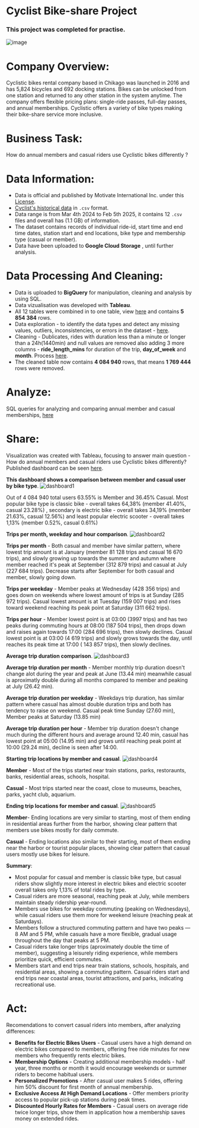 # Cyclist Bike-share Project
### This project was completed for practise.
![image](https://miro.medium.com/v2/resize:fit:768/0*Udb72NivtDgfeetj.png)

# Company Overview:
Cyclistic bikes rental company based in Chikago was launched in 2016 and has 5,824  bicycles and 692 docking stations. Bikes can be unlocked from one station and returned to any other station in the
system anytime. The company offers flexible pricing plans: single-ride passes, full-day passes, and annual memberships. Cyclistic offers a variety of bike types making their bike-share service more inclusive.

# Business Task:
How do annual members and casual riders use Cyclistic bikes differently ?

# Data Information:

* Data is official and published by Motivate International Inc. under this [License](https://divvybikes.com/data-license-agreement).
* [Cyclist's historical data](https://divvy-tripdata.s3.amazonaws.com/index.html) in `.csv` format.
* Data range is from Mar 4th 2024 to Feb 5th 2025, it contains 12 `.csv` files and overall has (1.1 GB) of information.
* The dataset contains records of individual ride-id, start time and end time dates, station start and end locations, bike type and membership type (casual or member).
* Data have been uploaded to **Google Cloud Storage** , until further analysis.

# Data Processing And Cleaning:
* Data is uploaded to **BigQuery** for manipulation, cleaning and analysis by using SQL.
* Data vizualisation was developed with **Tableau**.
* All 12 tables were combined in to one table, view [here](https://github.com/Aurimas-N/Cyclist-Bike-share-Analysis/blob/f2e546d9fddd832c3b12edb010a9e1cf7c257b0c/data_combining.sql) and contains **5 854 384** rows.
* Data exploration - to identify the data types and detect any missing values, outliers, inconsistencies, or errors in the dataset - [here](https://github.com/Aurimas-N/Cyclist-Bike-share-Analysis/blob/4cbbd89066b61295bef09407de9d58886e90616a/data_exploration.sql).
* Cleaning - Dublicates, rides with duration less than a minute or longer than a 24h(1440min) and null values are removed also adding 3 more columns - **ride_length_mins** for duration of the trip, **day_of_week** and **month**. Process [here](https://github.com/Aurimas-N/Cyclist-Bike-share-Analysis/blob/4878652616e7a1d451aec11187f0fb815b4b0fe4/data_cleaning.sql).
* The cleaned table now contains **4 084 940** rows, that means **1 769 444** rows were removed.

# Analyze:

SQL queries for analyzing and comparing annual member and casual memberships, [here](https://github.com/Aurimas-N/Cyclist-Bike-share-Analysis/blob/f7e49f0b269280f03d44226d8fac1c12923a3bd6/data_analysis.sql)

# Share:

Visualization was created with Tableau, focusing to answer main question - How do annual members and casual riders use Cyclistic bikes differently? Published dashboard can be seen [here](https://public.tableau.com/views/CyclistBike-shareProject/OfTotalRides?:language=en-US&:sid=&:redirect=auth&:display_count=n&:origin=viz_share_link).

**This dashboard shows a comparison between member and casual user by bike type**.
![dashboard1](https://github.com/user-attachments/assets/b7e965fb-4c40-476c-ad57-1bbe31c6fa2b)


Out of 4 084 940 total users 63.55% is Member and 36.45% Casual. Most popular bike type is classic bike - overall takes 64,38% (member 41.40%, casual 23.28%) , secondary is electric bike - overall takes 34,19% (member 21.63%, casual 12.56%) and least popular electric scooter - overall takes 1,13% (member 0.52%, casual 0.61%)

**Trips per month, weekday and hour comparison**.
![dashboard2](https://github.com/user-attachments/assets/1b20e742-6c33-4a3b-9b18-b686ed77d839)


**Trips per month** - Both casual and member have similar pattern, where lowest trip amount is at January (member 81 128 trips and casual 16 670 trips), and slowly growing up towards the summer and autumn where member reached it's peak at September (312 879 trips) and casual at July (227 684 trips). Decrease starts after September for both casual and member, slowly going down.

**Trips per weekday** - Member peaks at Wednesday (428 356 trips) and goes down on weekends where lowest amount of trips is at Sunday (285 972 trips). Casual lowest amount is at Tuesday (159 007 trips) and rises toward weekend reaching its peak point at Saturday (311 662 trips).

**Trips per hour** - Member lowest point is at 03:00 (3997 trips) and has two peaks during commuting hours at 08:00 (187 504 trips), then drops down and raises again towards 17:00 (284 696 trips), then slowly declines. 
Casual lowest point is at 03:00 (4 619 trips) and slowly grows towards the day, until reaches its peak time at 17:00 ( 143 857 trips), then slowly declines.

**Average trip duration comparison**.
![dashboard3](https://github.com/user-attachments/assets/f562b739-8c4b-4835-b617-ba1cce78d7b1)


**Average trip duration per month** - Member monthly trip duration doesn't change alot during the year and peak at June (13.44 min) meanwhile casual is aproximatly double during all months compared to member and peaking at July (26.42 min).

**Average trip duration per weekday** - Weekdays trip duration, has similar pattern where casual has almost double duration trips and both has tendency to raise on weekend. Casual peak time Sunday (27.60 min), Member peaks at Saturday (13.85 min)

**Average trip duration per hour** - Member trip duration doesn't change much during the different hours and average around 12.40 min, casual has lowest point at 05:00 (14.95 min) and grows until reaching peak point at 10:00 (29.24 min), decline is seen after 14:00.

**Starting trip locations by member and casual**.
![dashboard4](https://github.com/user-attachments/assets/889f6be6-39d8-4ec6-b1e7-a1ed961c4b7c)

**Member** - Most of the trips started near train stations, parks, restoraunts, banks, residential areas, schools, hospital.

**Casual** - Most trips started near the coast, close to museums, beaches, parks, yacht club, aquarium.

**Ending trip locations for member and casual**.
![dashboard5](https://github.com/user-attachments/assets/3ae9ba17-8cd3-4226-b186-bfb760ddeadb)

**Member**- Ending locations are very similar to starting, most of them ending in residential areas further from the harbor, showing clear pattern that members use bikes mostly for daily commute.

**Casual** - Ending locations also similar to their starting, most of them ending near the harbor or tourist popular places, showing clear pattern that casual users mostly use bikes for leisure.

**Summary**: 

* Most popular for casual and member is classic bike type, but casual riders show slightly more interest in electric bikes and electric scooter overall takes only 1,13% of total rides by type.
* Casual riders are more seasonal, reaching peak at July, while members maintain steady ridership year-round.
* Members use bikes for weekday commuting (peaking on Wednesdays), while casual riders use them more for weekend leisure (reaching peak at Saturdays).
* Members follow a structured commuting pattern and have two peaks — 8 AM and 5 PM, while casuals have a more flexible, gradual usage throughout the day that peaks at 5 PM.
* Casual riders take longer trips (aproximately double the time of member), suggesting a leisurely riding experience, while members prioritize quick, efficient commutes.
* Members start and end trips near train stations, schools, hospitals, and residential areas, showing a commuting pattern. Casual riders start and end trips near coastal areas, tourist attractions, and parks, indicating recreational use.

# Act:

Recomendations to convert casual riders into members, after analyzing differences:

* **Benefits for Electric Bikes Users** - Casual users have a high demand on electric bikes compared to members, offering free ride minutes for new members who frequently rents electric bikes.
* **Membership Options** - Creating additional membership models - half year, three months or month it would encourage weekends or summer riders to become habitual users.
* **Personalized Promotions** - After casual user makes 5 rides, offering him 50% discount for first month of annual membership.
* **Exclusive Access At High Demand Locations** - Offer members priority access to popular pick-up stations during peak times.
* **Discounted Hourly Rates for Members** - Casual users on average ride twice longer trips, show them in application how a membership saves money on extended rides.

















